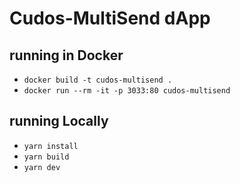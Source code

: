 # Cudos-MultiSend dApp

## running in Docker
 - `docker build -t cudos-multisend . `
 - `docker run --rm -it -p 3033:80 cudos-multisend`

## running Locally
 - `yarn install`
 - `yarn build`
 - `yarn dev`
